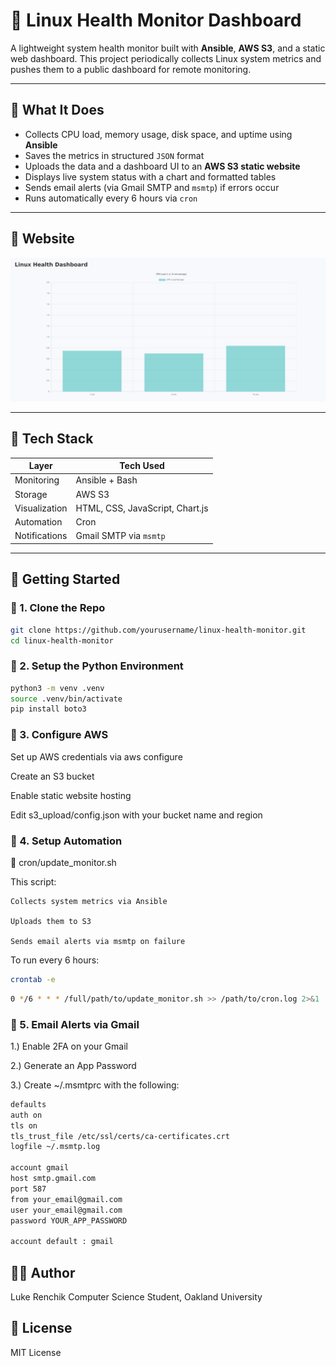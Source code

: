 # 🧠 Linux Health Monitor Dashboard

A lightweight system health monitor built with **Ansible**, **AWS S3**, and a static web dashboard. This project periodically collects Linux system metrics and pushes them to a public dashboard for remote monitoring.

---

## 🔧 What It Does

- Collects CPU load, memory usage, disk space, and uptime using **Ansible**
- Saves the metrics in structured `JSON` format
- Uploads the data and a dashboard UI to an **AWS S3 static website**
- Displays live system status with a chart and formatted tables
- Sends email alerts (via Gmail SMTP and `msmtp`) if errors occur
- Runs automatically every 6 hours via `cron`

---

## 📸 Website


![Dashboard Screenshot](assets/LinuxHealth.png)

---

## 📁 Tech Stack

| Layer         | Tech Used                                   |
|---------------|---------------------------------------------|
| Monitoring    | Ansible + Bash                              |
| Storage       | AWS S3                                      |
| Visualization | HTML, CSS, JavaScript, Chart.js             |
| Automation    | Cron                                         |
| Notifications | Gmail SMTP via `msmtp`                      |

---

## 🚀 Getting Started

### 🔹 1. Clone the Repo

```bash
git clone https://github.com/yourusername/linux-health-monitor.git
cd linux-health-monitor
```

### 🔹 2. Setup the Python Environment

```bash
python3 -m venv .venv
source .venv/bin/activate
pip install boto3
```

### 🔹 3. Configure AWS

Set up AWS credentials via aws configure

Create an S3 bucket

Enable static website hosting

Edit s3_upload/config.json with your bucket name and region

### 🔹 4. Setup Automation

📄 cron/update_monitor.sh

This script:

    Collects system metrics via Ansible

    Uploads them to S3

    Sends email alerts via msmtp on failure

To run every 6 hours:

```bash
crontab -e
```

```bash
0 */6 * * * /full/path/to/update_monitor.sh >> /path/to/cron.log 2>&1
```


### 🔹 5. Email Alerts via Gmail

1.) Enable 2FA on your Gmail

2.) Generate an App Password

3.) Create ~/.msmtprc with the following:

```bash
defaults
auth on
tls on
tls_trust_file /etc/ssl/certs/ca-certificates.crt
logfile ~/.msmtp.log

account gmail
host smtp.gmail.com
port 587
from your_email@gmail.com
user your_email@gmail.com
password YOUR_APP_PASSWORD

account default : gmail
```

## 👨‍💻 Author

Luke Renchik
Computer Science Student, Oakland University

## 📄 License
MIT License
